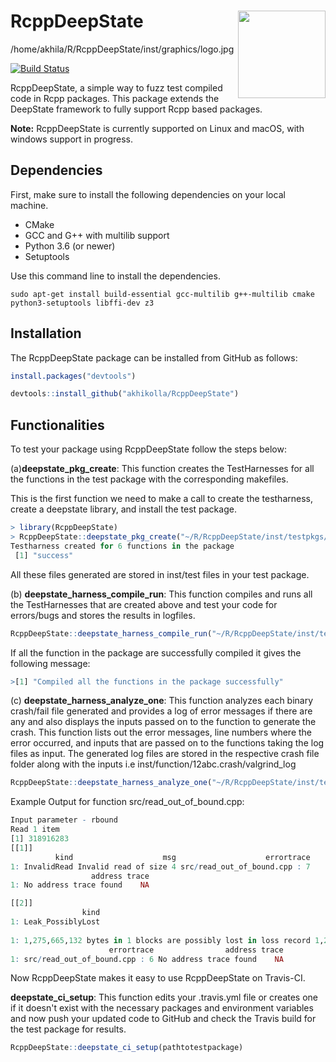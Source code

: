 # RcppDeepState <a href="https://akhikolla.github.io./"><img src="https://github.com/akhikolla/RcppDeepState/blob/master/inst/graphics/logo.jpg" align="right" height="140" /></a>


/home/akhila/R/RcppDeepState/inst/graphics/logo.jpg

[![Build Status](https://travis-ci.org/akhikolla/RcppDeepState.svg?branch=master)](https://travis-ci.org/akhikolla/RcppDeepState)

RcppDeepState, a simple way to fuzz test compiled code in Rcpp packages. This package extends the DeepState framework to fully support Rcpp based packages.

**Note:** RcppDeepState is currently supported on Linux and macOS, with windows support in progress.

## Dependencies

First, make sure to install the following dependencies on your local machine.

* CMake
* GCC and G++ with multilib support
* Python 3.6 (or newer)
* Setuptools

Use this command line to install the dependencies.

```shell
sudo apt-get install build-essential gcc-multilib g++-multilib cmake python3-setuptools libffi-dev z3
```

## Installation

The RcppDeepState package can be installed from GitHub as follows:

```R
install.packages("devtools")

devtools::install_github("akhikolla/RcppDeepState")
```

## Functionalities

To test your package using RcppDeepState follow the steps below:

(a)**deepstate_pkg_create**: This function creates the TestHarnesses for all the functions in the test package with the corresponding makefiles.

This is the first function we need to make a call to create the testharness, create a deepstate library, and install the test package.

```R
> library(RcppDeepState)
> RcppDeepState::deepstate_pkg_create("~/R/RcppDeepState/inst/testpkgs/testSAN")
Testharness created for 6 functions in the package
 [1] "success"
```
All these files generated are stored in inst/test files in your test package.

(b) **deepstate_harness_compile_run**: This function compiles and runs all the TestHarnesses that are created above and test your code for errors/bugs and stores the results in logfiles.

```R
RcppDeepState::deepstate_harness_compile_run("~/R/RcppDeepState/inst/testpkgs/testSAN")

```
If all the function in the package are successfully compiled it gives the following message:

```R
>[1] "Compiled all the functions in the package successfully"
```

(c) **deepstate_harness_analyze_one**: This function analyzes each binary crash/fail file generated and provides a log of error messages if there are any and also displays the inputs passed on to the function to generate the crash.
This function lists out the error messages, line numbers where the error occurred, and inputs that are passed on to the functions taking the log files as input. The generated log files are stored in the respective crash file folder along with the inputs i.e inst/function/12abc.crash/valgrind_log

```R
RcppDeepState::deepstate_harness_analyze_one("~/R/RcppDeepState/inst/testpkgs/testSAN")
```

Example Output for function src/read_out_of_bound.cpp:

```R
Input parameter - rbound
Read 1 item
[1] 318916283
[[1]]
          kind                    msg                    errortrace
1: InvalidRead Invalid read of size 4 src/read_out_of_bound.cpp : 7
                  address trace
1: No address trace found    NA

[[2]]
                kind
1: Leak_PossiblyLost
                                                                               msg
1: 1,275,665,132 bytes in 1 blocks are possibly lost in loss record 1,279 of 1,279
                      errortrace                address trace
1: src/read_out_of_bound.cpp : 6 No address trace found    NA

```
Now RcppDeepState makes it easy to use RcppDeepState on Travis-CI. 

**deepstate_ci_setup**: This function edits your .travis.yml file or creates one if it doesn't exist with the necessary packages and environment variables and now push your updated code to GitHub and check the Travis build for the test package for results.

```R
RcppDeepState::deepstate_ci_setup(pathtotestpackage)
```
